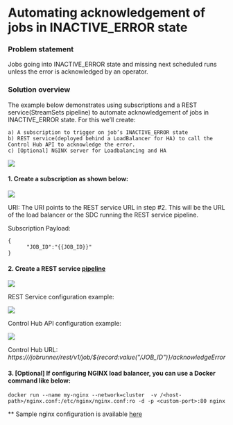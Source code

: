 # Automating acknowledgement of jobs in INACTIVE_ERROR state


### Problem statement
 
 Jobs going into INACTIVE_ERROR state and missing next scheduled runs unless the error is acknowledged by an operator.

### Solution overview

The example below demonstrates using subscriptions and a REST service(StreamSets pipeline) to automate acknowledgement of jobs in INACTIVE_ERROR state. For this we’ll create:

    a) A subscription to trigger on job’s INACTIVE_ERROR state
    b) REST service(deployed behind a LoadBalancer for HA) to call the Control Hub API to acknowledge the error. 
    c) [Optional] NGINX server for Loadbalancing and HA

<img src="/customersuccess/images/inactive_error1.png" align="center" />

#### 1. Create a subscription as shown below:

<img src="/customersuccess/images/inactive_error5.png" align="center" />

URI: The URI points to the REST service URL in step #2. This will be the URL of the load balancer or the SDC running the REST service pipeline. 

Subscription Payload:
````
{
      "JOB_ID":"{{JOB_ID}}"
}
````

#### 2. Create a REST service [pipeline](INACTIVE_ERROR_Job_ACK.json)

<img src="/customersuccess/images/inactive_error2.png" align="center" />

REST Service configuration example:

<img src="/customersuccess/images/inactive_error3.png" align="center" />
    
Control Hub API configuration example:

<img src="/customersuccess/images/inactive_error4.png" align="center" />
    
Control Hub URL: *https://<ControlHub-URL>/jobrunner/rest/v1/job/${record:value("/JOB_ID")}/acknowledgeError*

#### 3. [Optional] If configuring NGINX load balancer, you can use a Docker command like below:
````
docker run --name my-nginx --network=cluster  -v /<host-path>/nginx.conf:/etc/nginx/nginx.conf:ro -d -p <custom-port>:80 nginx
````
** Sample nginx configuration is available [here](nginx.conf)    




